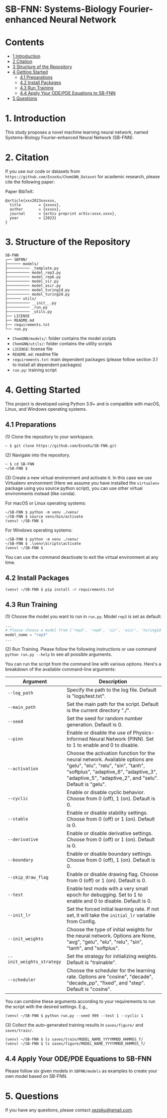 SB-FNN: Systems-Biology Fourier-enhanced Neural Network
===


# Contents

* [1 Introduction](#1-introduction)
* [2 Citation](#2-citation)
* [3 Structure of the Repository](#3-structure-of-the-repository)
* [4 Getting Started](#4-getting-started)
  * [4.1 Preparations](#41-preparations)
  * [4.2 Install Packages](#42-install-packages)
  * [4.3 Run Training](#43-run-training)
  * [4.4 Apply Your ODE/PDE Equations to SB-FNN](#44-apply-your-odepde-equations-to-sb-fnn)
* [5 Questions](#5-questions)



# 1. Introduction
This study proposes a novel machine learning neural network, named Systems-Biology Fourier-enhanced Neural Network (SB-FNN).

# 2. Citation

If you use our code or datasets from `https://github.com/EnzeXu/ChemGNN_Dataset` for academic research, please cite the following paper:

Paper BibTeX:

```
@article{xxx2023xxxxxx,
  title        = {xxxxx},
  author       = {xxxxx},
  journal      = {arXiv preprint arXiv:xxxx.xxxx},
  year         = {2023}
}
```



# 3. Structure of the Repository


```
SB-FNN
┌── SBFNN/
├────── models/
├────────── _template.py
├────────── model_rep3.py
├────────── model_rep6.py
├────────── model_sir.py
├────────── model_asir.py
├────────── model_turing1d.py
├────────── model_turing2d.py
├────── utils/
├────────── __init__.py
├────────── _run.py
├────────── _utils.py
├── LICENSE
├── README.md
├── requirements.txt
└── run.py
```

- `ChemGNN/models/`: folder contains the model scripts
- `ChemGNN/utils/`: folder contains the utility scripts
- `LICENSE`: license file
- `README.md`: readme file
- `requirements.txt`: main dependent packages (please follow section 3.1 to install all dependent packages)
- `run.py`: training script



# 4. Getting Started

This project is developed using Python 3.9+ and is compatible with macOS, Linux, and Windows operating systems.

## 4.1 Preparations

(1) Clone the repository to your workspace.

```shell
~ $ git clone https://github.com/EnzeXu/SB-FNN.git
```

(2) Navigate into the repository.
```shell
~ $ cd SB-FNN
~/SB-FNN $
```

(3) Create a new virtual environment and activate it. In this case we use Virtualenv environment (Here we assume you have installed the `virtualenv` package using you source python script), you can use other virtual environments instead (like conda).

For macOS or Linux operating systems:
```shell
~/SB-FNN $ python -m venv ./venv/
~/SB-FNN $ source venv/bin/activate
(venv) ~/SB-FNN $ 
```

For Windows operating systems:

```shell
~/SB-FNN $ python -m venv ./venv/
~/SB-FNN $ .\venv\Scripts\activate
(venv) ~/SB-FNN $ 
```

You can use the command deactivate to exit the virtual environment at any time.

## 4.2 Install Packages

```shell
(venv) ~/SB-FNN $ pip install -r requirements.txt
```

## 4.3 Run Training

(1) Choose the model you want to run in `run.py`. Model `rep3` is set as default:
```python
...
# Please choose a model from ['rep3', 'rep6', 'sir', 'asir', 'turing1d', 'turing2d']
model_name = "rep3"
...
```

(2) Run Training. Please follow the following instructions or use command `python run.py --help` to see all possible arguments.

You can run the script from the command line with various options. Here's a breakdown of the available command-line arguments:

| Argument                | Description                                                                                                                                                                                                           |
|-------------------------|-----------------------------------------------------------------------------------------------------------------------------------------------------------------------------------------------------------------------|
| `--log_path`            | Specify the path to the log file. Default is "logs/test.txt".                                                                                                                                                         |
| `--main_path`           | Set the main path for the script. Default is the current directory "./".                                                                                                                                              |
| `--seed`                | Set the seed for random number generation. Default is 0.                                                                                                                                                              |
| `--pinn`                | Enable or disable the use of Physics-Informed Neural Network (PINN). Set to 1 to enable and 0 to disable.                                                                                                             |
| `--activation`          | Choose the activation function for the neural network. Available options are "gelu", "elu", "relu", "sin", "tanh", "softplus", "adaptive_6", "adaptive_3", "adaptive_5", "adaptive_2", and "selu". Default is "gelu". |
| `--cyclic`              | Enable or disable cyclic behavior. Choose from 0 (off), 1 (on). Default is 0.                                                                                                                                         |
| `--stable`              | Enable or disable stability settings. Choose from 0 (off) or 1 (on). Default is 0.                                                                                                                                    |
| `--derivative`          | Enable or disable derivative settings. Choose from 0 (off) or 1 (on). Default is 0.                                                                                                                                   |
| `--boundary`            | Enable or disable boundary settings. Choose from 0 (off), 1 (on). Default is 0.                                                                                                                                       |
| `--skip_draw_flag`      | Enable or disable drawing flag. Choose from 0 (off) or 1 (on). Default is 0.                                                                                                                                          |
| `--test`                | Enable test mode with a very small epoch for debugging. Set to 1 to enable and 0 to disable. Default is 0.                                                                                                            |
| `--init_lr`             | Set the forced initial learning rate. If not set, it will take the `initial_lr` variable from Config.                                                                                                                 |
| `--init_weights`        | Choose the type of initial weights for the neural network. Options are None, "avg", "gelu", "elu", "relu", "sin", "tanh", and "softplus".                                                                             |
| `--init_weights_strategy` | Set the strategy for initializing weights. Default is "trainable".                                                                                                                                                    |
| `--scheduler`           | Choose the scheduler for the learning rate. Options are "cosine", "decade", "decade_pp", "fixed", and "step". Default is "cosine".                                                                                    |


You can combine these arguments according to your requirements to run the script with the desired settings. E.g.,

```shell
(venv) ~/SB-FNN $ python run.py --seed 999 --test 1 --cyclic 1
```


(3) Collect the auto-generated training results in `saves/figure/` and `saves/train/`.
```shell
(venv) ~/SB-FNN $ ls saves/train/MODEL_NAME_YYYYMMDD_HHMMSS_f/
(venv) ~/SB-FNN $ ls saves/figure/MODEL_NAME_YYYYMMDD_HHMMSS_f/
```

## 4.4 Apply Your ODE/PDE Equations to SB-FNN

Please follow six given models in `SBFNN/models` as examples to create your own model based on SB-FNN.

# 5. Questions

If you have any questions, please contact xezpku@gmail.com.


